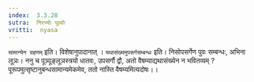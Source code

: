 ```yaml
---
index:  3.3.28
sutra:  निरभ्योः पूल्वोः
vritti:  nyasa
---
```


`सामान्येन ग्रहणम्` इति। विशेषानुपादानात् । `यथासंख्यमुपसर्गसम्बन्धः` इति। निसोपसर्गेण पुवः सम्बन्धः, अभिना लूञः। ननु च पूञ्पूङ्लूञस्त्रयो धातवः, उपसर्गौ द्वौ, अतो वैषम्याद्यथासंख्येन न भवितव्यम् ? पूरूपमुत्सृष्टानुबन्धसामान्यमेकमेव, ततो नास्ति वैषम्यमित्यदोषः।।

